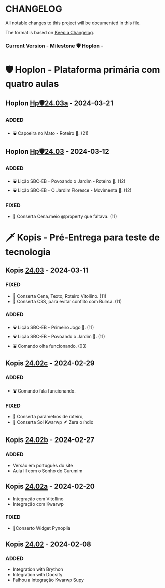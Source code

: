 <!---
Open Source program Pynoplia - Copyright © 2024  Carlo Oliveira** <carlo@nce.ufrj.br>,
PDX-License-Identifier:** `GNU General Public License v3.0 or later <http://is.gd/3Udt>`_.
-->
# CHANGELOG

All notable changes to this project will be documented in this file.

The format is based on [Keep a Changelog](https://keepachangelog.com/en/1.1.0/).

### Current Version - Milestone 🛡️ Hoplon - <span class="curversion"></span>

# 🛡️ Hoplon - Plataforma primária com quatro aulas

## Hoplon [Hp🛡24.03a] - 2024-03-21

### ADDED
- ⛲ Capoeira no Mato - Roteiro 🔰. (21)

## Hoplon [Hp🛡24.03] - 2024-03-12

### ADDED
- ⛲ Lição SBC-EB - Povoando o Jardim - Roteiro 🚸. (12)
- ⛲ Lição SBC-EB - O Jardim Floresce - Movimenta 🚸. (12)

### FIXED
- 🚒 Conserta Cena.meio @property que faltava. (11)

# 🗡️ Kopis - Pré-Entrega para teste de tecnologia

## Kopis [24.03] - 2024-03-11

### FIXED
- 🚒 Conserta Cena, Texto, Roteiro Vitollino. (11)
- 🚒 Conserta CSS, para evitar conflito com Bulma. (11)

### ADDED
- ⛲ Lição SBC-EB - Primeiro Jogo 🚸. (11)
- ⛲ Lição SBC-EB - Povoando o Jardim 🚸. (11)
- ⛲ Comando olha funcionando. (03)

## Kopis [24.02c] - 2024-02-29

### ADDED
- ⛲ Comando fala funcionando.
### FIXED
- 🚒 Conserta parâmetros de roteiro,
- 🚒 Conserta Sol Kwarwp 🪶 Zera o índio

## Kopis [24.02b] - 2024-02-27

### ADDED
- Versão em português do site
- Aula III com o Sonho do Curumim

## Kopis [24.02a] - 2024-02-20
- Integração com Vitollino
- Integração com Kwarwp
### FIXED
- 🚒Conserto Widget Pynoplia

## Kopis [24.02]  - 2024-02-08

### ADDED
- Integration with Brython
- Integration with Docsify
- Falhou a integração Kwarwp Supy

[unreleased]: https://github.com/SuPyPerson/SuPyPerson.github.io/compare/Hp🛡24.03...HEAD
[Hp🛡24.03a]: https://github.com/SuPyPerson/SuPyPerson.github.io/compare/Hp🛡24.03...Hp🛡24.03a
[Hp🛡24.03]: https://github.com/SuPyPerson/SuPyPerson.github.io/compare/24.03...Hp🛡24.03
[24.03]: https://github.com/SuPyPerson/SuPyPerson.github.io/compare/24.02c...24.03
[24.02c]: https://github.com/SuPyPerson/SuPyPerson.github.io/compare/24.02c...24.03
[24.02b]: https://github.com/SuPyPerson/SuPyPerson.github.io/compare/24.02a...24.02b
[24.02a]: https://github.com/SuPyPerson/SuPyPerson.github.io/compare/24.02...24.02a
[24.02]: https://github.com/SuPyPerson/SuPyPerson.github.io/commits/24.02

